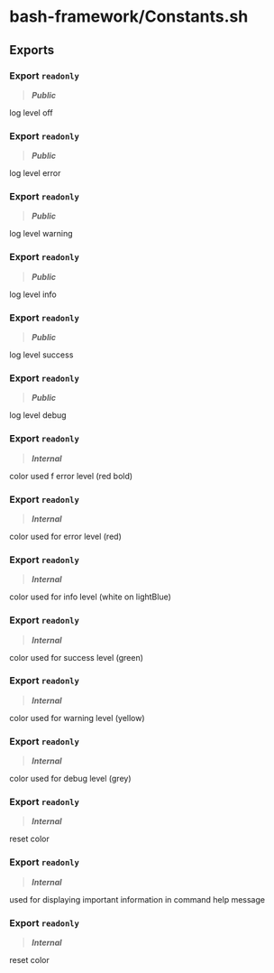 # bash-framework/Constants.sh

## Exports

### Export `readonly`

> ***Public***

log level off

### Export `readonly`

> ***Public***

log level error

### Export `readonly`

> ***Public***

log level warning

### Export `readonly`

> ***Public***

log level info

### Export `readonly`

> ***Public***

log level success

### Export `readonly`

> ***Public***

log level debug

### Export `readonly`

> ***Internal***

color used f error level (red bold)

### Export `readonly`

> ***Internal***

color used for error level (red)

### Export `readonly`

> ***Internal***

color used for info level (white on lightBlue)

### Export `readonly`

> ***Internal***

color used for success level (green)

### Export `readonly`

> ***Internal***

color used for warning level (yellow)

### Export `readonly`

> ***Internal***

color used for debug level (grey)

### Export `readonly`

> ***Internal***

reset color

### Export `readonly`

> ***Internal***

used for displaying important information in command help message

### Export `readonly`

> ***Internal***

reset color
